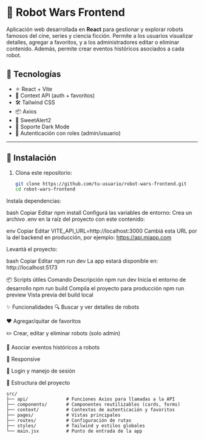 # 🤖 Robot Wars Frontend

Aplicación web desarrollada en **React** para gestionar y explorar robots famosos del cine, series y ciencia ficción. Permite a los usuarios visualizar detalles, agregar a favoritos, y a los administradores editar o eliminar contenido. Además, permite crear eventos históricos asociados a cada robot.

## 🧩 Tecnologías

- ⚛️ React + Vite
- 🧠 Context API (auth + favoritos)
- 🛠️ Tailwind CSS
- 📦 Axios
- 🧪 SweetAlert2
- 🌙 Soporte Dark Mode
- 🔐 Autenticación con roles (admin/usuario)

---

## 🚀 Instalación

1. Clona este repositorio:
   ```bash
   git clone https://github.com/tu-usuario/robot-wars-frontend.git
   cd robot-wars-frontend
Instala dependencias:

bash
Copiar
Editar
npm install
Configurá las variables de entorno:
Crea un archivo .env en la raíz del proyecto con este contenido:

env
Copiar
Editar
VITE_API_URL=http://localhost:3000
Cambiá esta URL por la del backend en producción, por ejemplo: https://api.miapp.com

Levantá el proyecto:

bash
Copiar
Editar
npm run dev
La app estará disponible en: http://localhost:5173

📦 Scripts útiles
Comando	Descripción
npm run dev	Inicia el entorno de desarrollo
npm run build	Compila el proyecto para producción
npm run preview	Vista previa del build local

✨ Funcionalidades
🔍 Buscar y ver detalles de robots

❤️ Agregar/quitar de favoritos

✏️ Crear, editar y eliminar robots (solo admin)

📆 Asociar eventos históricos a robots

📱 Responsive

🔐 Login y manejo de sesión

📁 Estructura del proyecto
```
src/
├── api/              # Funciones Axios para llamadas a la API
├── components/       # Componentes reutilizables (cards, forms)
├── context/          # Contextos de autenticación y favoritos
├── pages/            # Vistas principales
├── routes/           # Configuración de rutas
├── styles/           # Tailwind y estilos globales
└── main.jsx          # Punto de entrada de la app
```